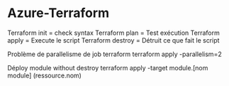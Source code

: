 # Azure-Terraform
Terraform init = check syntax
Terraform plan = Test exécution 
Terraform apply = Execute le script
Terraform destroy = Détruit ce que fait le script

Problème de parallelisme de job terraform
terraform apply -parallelism=2

Déploy module without destroy 
terraform apply -target module.[nom module] (ressource.nom)